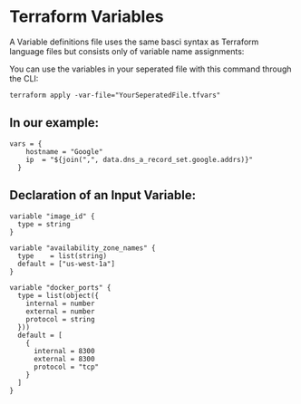# Terraform Variables

A Variable definitions file uses the same basci syntax as Terraform language files but consists only of variable name assignments:

You can use the variables in your seperated file with this command through the CLI:

`terraform apply -var-file="YourSeperatedFile.tfvars"`

## In our example: 

```
vars = {
    hostname = "Google"
    ip  = "${join(",", data.dns_a_record_set.google.addrs)}"
  }
```

## Declaration of an Input Variable:

```
variable "image_id" {
  type = string
}

variable "availability_zone_names" {
  type    = list(string)
  default = ["us-west-1a"]
}

variable "docker_ports" {
  type = list(object({
    internal = number
    external = number
    protocol = string
  }))
  default = [
    {
      internal = 8300
      external = 8300
      protocol = "tcp"
    }
  ]
}
```